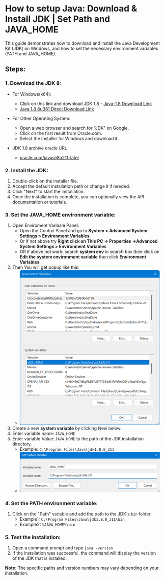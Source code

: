 # How to setup Java: Download & Install JDK | Set Path and JAVA_HOME

This guide demonstrates how to download and install the Java Development Kit (JDK) on Windows, and how to set the necessary environment variables (PATH and JAVA_HOME).

## Steps:

### 1. Download the JDK 8:
- For Windows(x64):
    - Click on this link and download JDK 1.8 - [Java-1.8 Download Link](https://drive.google.com/file/d/1s3v2EEYO8ICMntTzFiFaTwfV1ATEfx22/view?usp=sharing)
    - [Java 1.8 8u381 Direct Download Link](https://javadl.oracle.com/webapps/download/AutoDL?BundleId=248737_8c876547113c4e4aab3c868e9e0ec572)

- For Other Operating System:
    - Open a web browser and search for "JDK" on Google.
    - Click on the first result from Oracle.com.
    - Select the installer for Windows and download it.
- JDK 1.8 archive oracle URL
    - [oracle.com/javase8u211-later](https://www.oracle.com/in/java/technologies/javase/javase8u211-later-archive-downloads.html)

### 2. Install the JDK:
1. Double-click on the installer file.
2. Accept the default installation path or change it if needed.
3. Click "Next" to start the installation.
4. Once the installation is complete, you can optionally view the API documentation or tutorials.

### 3. Set the JAVA_HOME environment variable:
1. Open Enviroment Varibale Panel:
    - Open the Control Panel and go to **System > Advanced System Settings > Environment Variables**.
    - Or if not above try **Right click on This PC -> Properties ->Advanced System Settings > Environment Variables**
    - OR if above not work: search **system env** in search box then click on **Edit the system environment variable** then click **Environment Variables**
2. Then You will get popup like this: 
    - ![Enviroment varibale PopUp](images/1EnvVar.png)
3. Create a new **system variable** by clicking New below.
4. Enter variable name: `JAVA_HOME` 
5. Enter variable Value: `JAVA_HOME` to the path of the JDK installation directory.
    - Example: `C:\Program Files\Java\jdk1.8.0_311`
    - ![Set Value](images/2EnvVar.png)

### 4. Set the PATH environment variable:
1. Click on the "Path" variable and add the path to the JDK's `bin` folder.
    - Example1: `C:\Program Files\Java\jdk1.8.0_311\bin`
    - Example2: `%JAVA_HOME%\bin`

### 5. Test the installation:
1. Open a command prompt and type `java -version`
2. If the installation was successful, the command will display the version of the JDK that is installed.

**Note:** The specific paths and version numbers may vary depending on your installation.

